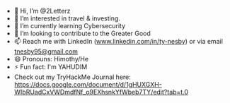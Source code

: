 - 👋 Hi, I’m @2Letterz
- 👀 I’m interested in travel & investing.
- 🌱 I’m currently learning Cybersecurity
- 💞️ I’m looking to contribute to the Greater Good 
- 📫 Reach me with LinkedIn (www.linkedin.com/in/ty-nesby) or via email tnesby95@gmail.com
- 😄 Pronouns: Himothy/He
- ⚡ Fun fact: I'm YAHUDIM 
- Check out my TryHackMe Journal here: https://docs.google.com/document/d/1gHUXGXH-WIbRUadCxVWDmdfNf_o9EXhsnkYfWbeb7TY/edit?tab=t.0
<!---
2Letterz/2Letterz is a ✨ special ✨ repository because its `README.md` (this file) appears on your GitHub profile.
You can click the Preview link to take a look at your changes.
--->
